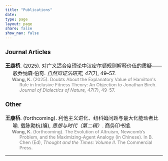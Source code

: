 ```yaml
---
title: "Publications"
date: 
type: page
layout: page
share: false
show_nav: false
---
```


<div style="font-size: 16px;">

### Journal Articles

<div style="text-indent: -1.5em; padding-left: 1.5em; margin-bottom: 1em;">
  <strong>王康桥</strong>. (2025). 对广义适合度理论中汉密尔顿规则解释价值的质疑——驳乔纳森·伯奇. <em>自然辩证法研究, 47</em>(7), 49–57.
  <div style="color: gray; font-size: 90%; margin-left: 1.5em;">
    <strong>Wang, K.</strong> (2025). Doubts About the Explanatory Value of Hamilton's Rule in Inclusive Fitness Theory: An Objection to Jonathan Birch. <em>Journal of Dialectics of Nature, 47</em>(7), 49–57.
  </div>
</div>


### Other

<div style="text-indent: -1.5em; padding-left: 1.5em; margin-bottom: 1em;">
  <strong>王康桥</strong>. (forthcoming). 利他主义进化、纽科姆问题与最大化能动者比喻. 载陈勃杭(编), <em>思想与时代（第二辑）</em>. 商务印书馆.
  <div style="color: gray; font-size: 90%; margin-left: 1.5em;">
    <strong>Wang, K.</strong> (forthcoming). The Evolution of Altruism, Newcomb’s Problem, and the Maximizing-Agent Analogy (in Chinese). In B. Chen (Ed), <em>Thought and the Times: Volume II</em>. The Commercial Press.
  </div>
</div>


</div>

---
